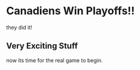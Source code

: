 # Canadiens Win Playoffs!!

they did it!

## Very Exciting Stuff

now its time for the real game to begin.
